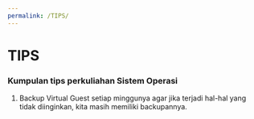 ```yaml
---
permalink: /TIPS/
---
```


# TIPS

### Kumpulan tips perkuliahan Sistem Operasi

1. Backup Virtual Guest setiap minggunya agar jika terjadi hal-hal yang tidak diinginkan, kita masih memiliki backupannya.
